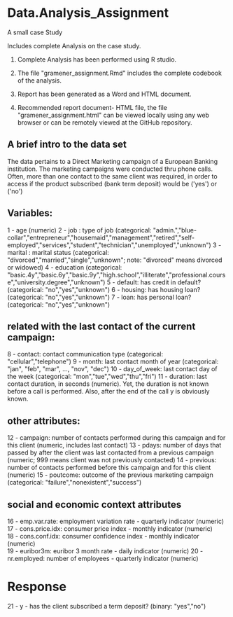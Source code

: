 # Data.Analysis_Assignment
A small case Study

Includes complete Analysis on the case study.



1. Complete Analysis has been performed using R studio.

2. The file "gramener_assignment.Rmd" includes the complete codebook of the analysis.

3. Report has been generated as a Word and HTML document.

4. Recommended report document- HTML file, the file "gramener_assignment.html" can be viewed locally using any web browser or can be remotely viewed at the GitHub
	repository.

## A brief intro to the data set

The data pertains to a Direct Marketing campaign of a European Banking institution. 
The marketing campaigns were conducted thru phone calls. 
Often, more than one contact to the same client was required, in order to access if the product subscribed (bank term deposit) would be ('yes') or ('no') 
 
## Variables:
   
   1 - age (numeric)
   2 - job : type of job (categorical: "admin.","blue-collar","entrepreneur","housemaid","management","retired","self-employed","services","student","technician","unemployed","unknown")
   3 - marital : marital status (categorical: "divorced","married","single","unknown"; note: "divorced" means divorced or widowed)
   4 - education (categorical: "basic.4y","basic.6y","basic.9y","high.school","illiterate","professional.course","university.degree","unknown")
   5 - default: has credit in default? (categorical: "no","yes","unknown")
   6 - housing: has housing loan? (categorical: "no","yes","unknown")
   7 - loan: has personal loan? (categorical: "no","yes","unknown")
   
 ## related with the last contact of the current campaign:
   8 - contact: contact communication type (categorical: "cellular","telephone") 
   9 - month: last contact month of year (categorical: "jan", "feb", "mar", ..., "nov", "dec")
  10 - day_of_week: last contact day of the week (categorical: "mon","tue","wed","thu","fri")
  11 - duration: last contact duration, in seconds (numeric). Yet, the duration is not known before a call is performed. Also, after the end of the call y is obviously known. 

 ## other attributes:
  12 - campaign: number of contacts performed during this campaign and for this client (numeric, includes last contact)
  13 - pdays: number of days that passed by after the client was last contacted from a previous campaign (numeric; 999 means client was not previously contacted)
  14 - previous: number of contacts performed before this campaign and for this client (numeric)
  15 - poutcome: outcome of the previous marketing campaign (categorical: "failure","nonexistent","success")

 ## social and economic context attributes
  16 - emp.var.rate: employment variation rate - quarterly indicator (numeric)
  17 - cons.price.idx: consumer price index - monthly indicator (numeric)     
  18 - cons.conf.idx: consumer confidence index - monthly indicator (numeric)     
  19 - euribor3m: euribor 3 month rate - daily indicator (numeric)
  20 - nr.employed: number of employees - quarterly indicator (numeric)

 # Response 
  21 - y - has the client subscribed a term deposit? (binary: "yes","no")
